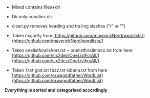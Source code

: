 * Mixed contains files+dir
* Dir only conatins dir
* clean.py removes heading and trailing slashes ("/" or  "\")


* Taken majority from [https://github.com/maverickNerd/wordlists/](https://github.com/maverickNerd/wordlists/)
* Taken onelistforallshort.txt + onelistforallmicro.txt from here [https://github.com/six2dez/OneListForAll/](https://github.com/six2dez/OneListForAll/)
* Taken 1.txt god.txt fuzz.txt kibana.txt from here [https://github.com/orwagodfather/WordList](https://github.com/orwagodfather/WordList)

**Everything is sorted and categorised accordingly**
